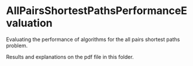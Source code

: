 # AllPairsShortestPathsPerformanceEvaluation
Evaluating the performance of algorithms for the all pairs shortest paths problem.

Results and explanations on the pdf file in this folder.
